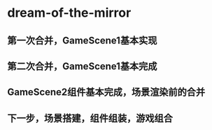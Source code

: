 # dream-of-the-mirror
## 第一次合并，GameScene1基本实现
## 第二次合并，GameScene1基本完成
## GameScene2组件基本完成，场景渲染前的合并
## 下一步，场景搭建，组件组装，游戏组合